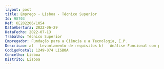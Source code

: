 ```yaml
--- 
layout: post
title: Emprego - Lisboa - Técnico Superior
Id: 98703
Ref: OE202206/1054
DataAbertura: 2022-06-29
DataFecho: 2022-07-13
Trabalho: Técnico Superior
Empregador: Fundação para a Ciência e a Tecnologia, I.P.
Descricao: a)	Levantamento de requisitos b)	Análise Funcional com produção da documentação da solução c)	Propor soluções inovadoras e melhorias nos processos d)	Apoiar a produção de planos de teste e)	Dar formação aos utilizadores.
CodigoPostal: 1249-074 LISBOA
Concelho: Lisboa
Distrito: Lisboa
--- 
```


